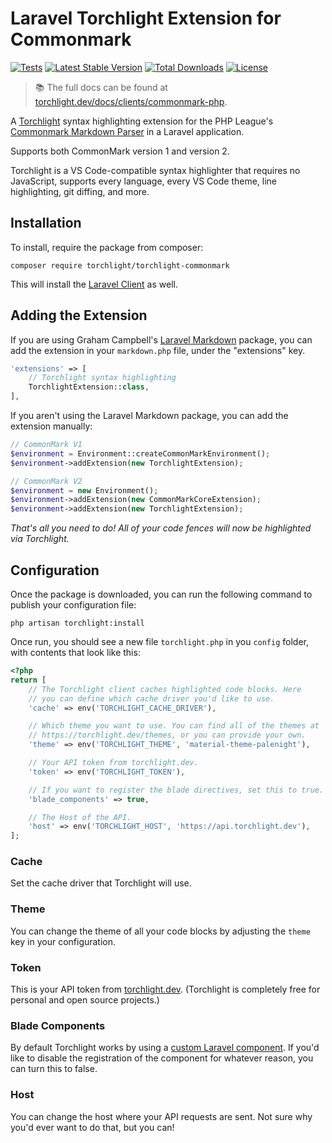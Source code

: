# Laravel Torchlight Extension for Commonmark

[![Tests](https://github.com/torchlight-api/torchlight-commonmark-php/actions/workflows/tests.yml/badge.svg)](https://github.com/torchlight-api/torchlight-commonmark-php/actions/workflows/tests.yml) [![Latest Stable Version](https://poser.pugx.org/torchlight/torchlight-commonmark/v)](/docs//packagist.org/packages/torchlight/torchlight-commonmark) [![Total Downloads](https://poser.pugx.org/torchlight/torchlight-commonmark/downloads)](/docs//packagist.org/packages/torchlight/torchlight-commonmark) [![License](https://poser.pugx.org/torchlight/torchlight-commonmark/license)](/docs//packagist.org/packages/torchlight/torchlight-commonmark)

> 📚 The full docs can be found at [torchlight.dev/docs/clients/commonmark-php](https://torchlight.dev/docs/clients/commonmark-php).

A [Torchlight](https://torchlight.dev) syntax highlighting extension for the PHP League's [Commonmark Markdown Parser](https://commonmark.thephpleague.com/) in a Laravel application.

Supports both CommonMark version 1 and version 2.

Torchlight is a VS Code-compatible syntax highlighter that requires no JavaScript, supports every language, every VS Code theme, line highlighting, git diffing, and more.

## Installation

To install, require the package from composer:

```shell
composer require torchlight/torchlight-commonmark
```

This will install the [Laravel Client](https://github.com/torchlight-api/torchlight-laravel) as well.

## Adding the Extension

If you are using Graham Campbell's [Laravel Markdown](https://github.com/GrahamCampbell/Laravel-Markdown) package, you can add the extension in your `markdown.php` file, under the "extensions" key.

```php
'extensions' => [
    // Torchlight syntax highlighting
    TorchlightExtension::class,
],
```

If you aren't using the Laravel Markdown package, you can add the extension manually:

```php
// CommonMark V1
$environment = Environment::createCommonMarkEnvironment();
$environment->addExtension(new TorchlightExtension);

// CommonMark V2
$environment = new Environment();
$environment->addExtension(new CommonMarkCoreExtension);
$environment->addExtension(new TorchlightExtension);
```

*That's all you need to do! All of your code fences will now be highlighted via Torchlight.*

## Configuration

Once the package is downloaded, you can run the following command to publish your configuration file:

```shell
php artisan torchlight:install
```

Once run, you should see a new file `torchlight.php` in you `config` folder, with contents that look like this:

```php
<?php
return [
    // The Torchlight client caches highlighted code blocks. Here
    // you can define which cache driver you'd like to use.
    'cache' => env('TORCHLIGHT_CACHE_DRIVER'),

    // Which theme you want to use. You can find all of the themes at
    // https://torchlight.dev/themes, or you can provide your own.
    'theme' => env('TORCHLIGHT_THEME', 'material-theme-palenight'),

    // Your API token from torchlight.dev.
    'token' => env('TORCHLIGHT_TOKEN'),

    // If you want to register the blade directives, set this to true.
    'blade_components' => true,

    // The Host of the API.
    'host' => env('TORCHLIGHT_HOST', 'https://api.torchlight.dev'),
];
```
### Cache

Set the cache driver that Torchlight will use.

### Theme

You can change the theme of all your code blocks by adjusting the `theme` key in your configuration.

### Token

This is your API token from [torchlight.dev](https://torchlight.dev). (Torchlight is completely free for personal and open source projects.)

### Blade Components

By default Torchlight works by using a [custom Laravel component](https://laravel.com/docs/master/blade#components). If you'd like to disable the registration of the component for whatever reason, you can turn this to false.

### Host

You can change the host where your API requests are sent. Not sure why you'd ever want to do that, but you can!

